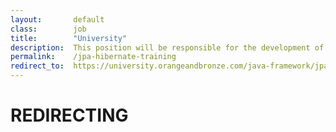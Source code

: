 ```yaml
---
layout:       default
class:        job
title:        "University"
description:  This position will be responsible for the development of design prototypes, site navigation and layout of content for various web projects.
permalink:    /jpa-hibernate-training
redirect_to:  https://university.orangeandbronze.com/java-framework/jpa-hibernate/
---
```

<h1>REDIRECTING</h1>
